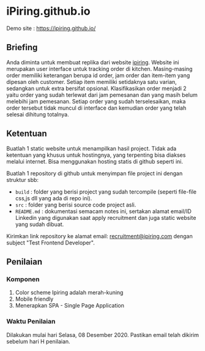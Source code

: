 # iPiring.github.io

Demo site : https://ipiring.github.io/

## Briefing
Anda diminta untuk membuat replika dari website [ipiring](https://ipiring.github.io). Website ini merupakan user interface untuk tracking order di kitchen. Masing-masing order memiliki keterangan berupa id order, jam order dan item-item yang dipesan oleh customer. Setiap item memiliki setidaknya satu varian, sedangkan untuk extra bersifat opsional. Klasifikasikan order menjadi 2 yaitu order yang sudah terlewat dari jam pemesanan dan yang masih belum melebihi jam pemesanan. Setiap order yang sudah terselesaikan, maka order tersebut tidak muncul di interface dan kemudian order yang telah selesai dihitung totalnya.

## Ketentuan
Buatlah 1 static website untuk menampilkan hasil project. Tidak ada ketentuan yang khusus untuk hostingnya, yang terpenting bisa diakses melalui internet. Bisa menggunakan hosting statis di github seperti ini.


Buatlah 1 repository di github untuk menyimpan file project ini dengan struktur sbb:
- `build` : folder yang berisi project yang sudah tercompile (seperti file-file css,js dll yang ada di repo ini).
- `src` : folder yang berisi source code project asli.
- `README.md` : dokumentasi semacam notes ini, sertakan alamat email/ID Linkedin yang digunakan saat apply recruitment dan juga static website yang sudah dibuat.


Kirimkan link repository ke alamat email: recruitment@ipiring.com dengan subject "Test Frontend Developer".

## Penilaian
### Komponen
1. Color scheme Ipiring adalah merah-kuning
2. Mobile friendly
3. Menerapkan SPA - Single Page Application


### Waktu Penilaian
Dilakukan mulai hari Selasa, 08 Desember 2020. Pastikan email telah dikirim sebelum hari H penilaian.
